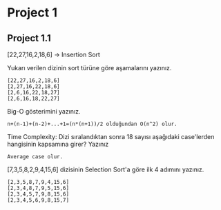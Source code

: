 # Project 1
## Project 1.1
[22,27,16,2,18,6] -> Insertion Sort

Yukarı verilen dizinin sort türüne göre aşamalarını yazınız.
```
[22,27,16,2,18,6] 
[2,27,16,22,18,6] 
[2,6,16,22,18,27] 
[2,6,16,18,22,27]
```
Big-O gösterimini yazınız.
```
n+(n-1)+(n-2)+...+1=(n*(n+1))/2 olduğundan O(n^2) olur.
```
Time Complexity: Dizi sıralandıktan sonra 18 sayısı aşağıdaki case'lerden hangisinin kapsamına girer? Yazınız
```
Average case olur.
```
[7,3,5,8,2,9,4,15,6] dizisinin Selection Sort'a göre ilk 4 adımını yazınız.
```
[2,3,5,8,7,9,4,15,6]
[2,3,4,8,7,9,5,15,6]
[2,3,4,5,7,9,8,15,6]
[2,3,4,5,6,9,8,15,7]
```
